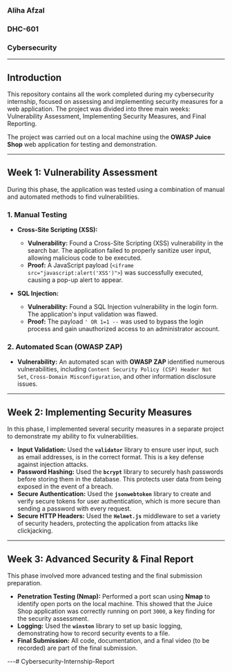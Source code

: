 ### **Aliha Afzal**
### **DHC-601**
### **Cybersecurity**

---

## **Introduction**

This repository contains all the work completed during my cybersecurity internship, focused on assessing and implementing security measures for a web application. The project was divided into three main weeks: Vulnerability Assessment, Implementing Security Measures, and Final Reporting.

The project was carried out on a local machine using the **OWASP Juice Shop** web application for testing and demonstration.

---

## **Week 1: Vulnerability Assessment**

During this phase, the application was tested using a combination of manual and automated methods to find vulnerabilities.

### **1. Manual Testing**

* **Cross-Site Scripting (XSS):**
    * **Vulnerability:** Found a Cross-Site Scripting (XSS) vulnerability in the search bar. The application failed to properly sanitize user input, allowing malicious code to be executed.
    * **Proof:** A JavaScript payload (`<iframe src="javascript:alert('XSS')">`) was successfully executed, causing a pop-up alert to appear.

* **SQL Injection:**
    * **Vulnerability:** Found a SQL Injection vulnerability in the login form. The application's input validation was flawed.
    * **Proof:** The payload `' OR 1=1 --` was used to bypass the login process and gain unauthorized access to an administrator account.

### **2. Automated Scan (OWASP ZAP)**

* **Vulnerability:** An automated scan with **OWASP ZAP** identified numerous vulnerabilities, including `Content Security Policy (CSP) Header Not Set`, `Cross-Domain Misconfiguration`, and other information disclosure issues.

---

## **Week 2: Implementing Security Measures**

In this phase, I implemented several security measures in a separate project to demonstrate my ability to fix vulnerabilities.

* **Input Validation:** Used the **`validator`** library to ensure user input, such as email addresses, is in the correct format. This is a key defense against injection attacks.
* **Password Hashing:** Used the **`bcrypt`** library to securely hash passwords before storing them in the database. This protects user data from being exposed in the event of a breach.
* **Secure Authentication:** Used the **`jsonwebtoken`** library to create and verify secure tokens for user authentication, which is more secure than sending a password with every request.
* **Secure HTTP Headers:** Used the **`Helmet.js`** middleware to set a variety of security headers, protecting the application from attacks like clickjacking.

---

## **Week 3: Advanced Security & Final Report**

This phase involved more advanced testing and the final submission preparation.

* **Penetration Testing (Nmap):** Performed a port scan using **Nmap** to identify open ports on the local machine. This showed that the Juice Shop application was correctly running on port `3000`, a key finding for the security assessment.
* **Logging:** Used the **`winston`** library to set up basic logging, demonstrating how to record security events to a file.
* **Final Submission:** All code, documentation, and a final video (to be recorded) are part of the final submission.

---# Cybersecurity-Internship-Report
